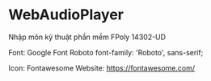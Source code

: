 # WebAudioPlayer
Nhập môn kỹ thuật phần mềm FPoly 14302-UD

Font: Google Font Roboto
	<link href="https://fonts.googleapis.com/css?family=Roboto&display=swap" rel="stylesheet">
	font-family: 'Roboto', sans-serif;
	
Icon: Fontawesome
	<link href="http://pc.hyperflex.vn/Library/fontawesome-pro-5.12.0-web/css/all.css" rel="stylesheet">
	Website: https://fontawesome.com/